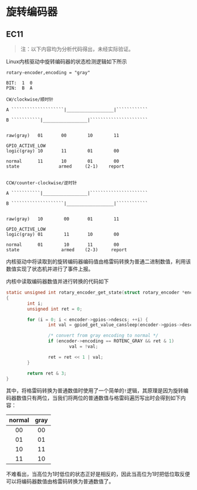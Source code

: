 # 旋转编码器

## EC11

> 注：以下内容均为分析代码得出，未经实际验证。

Linux内核驱动中旋转编码器的状态检测逻辑如下所示

```
rotary-encoder,encoding = "gray"

BIT:  1  0
PIN:  B  A

CW/clockwise/顺时针

A ````````````````````|__________________|````````````

B ```````````|_________________|``````````````````````


raw(gray)   01       00        10        11

GPIO_ACTIVE_LOW
logic(gray) 10       11        01        00

normal      11       10        01        00
state               armed     (2-1)    report


CCW/counter-clockwise/逆时针

A ```````````|_________________|``````````````````````

B ````````````````````|__________________|````````````


raw(gray)   10        00       01        11

GPIO_ACTIVE_LOW
logic(gray) 01        11       10        00

normal      01        10       11        00
state                armed    (2-3)     report

```

内核驱动中将读取到的旋转编码器编码值由格雷码转换为普通二进制数值，利用该数值实现了状态机并进行了事件上报。

内核中读取编码器数值并进行转换的代码如下

```c
static unsigned int rotary_encoder_get_state(struct rotary_encoder *encoder)
{
        int i;
        unsigned int ret = 0;

        for (i = 0; i < encoder->gpios->ndescs; ++i) {
                int val = gpiod_get_value_cansleep(encoder->gpios->desc[i]);

                /* convert from gray encoding to normal */
                if (encoder->encoding == ROTENC_GRAY && ret & 1)
                        val = !val;

                ret = ret << 1 | val;
        }

        return ret & 3;
}
```

其中，将格雷码转换为普通数值时使用了一个简单的`!`逻辑，其原理是因为旋转编码器数值只有两位，当我们将两位的普通数值与格雷码遍历写出时会得到如下内容：

| normal | gray |
| :----: | :--: |
|00|00|
|01|01|
|10|11|
|11|10|

不难看出，当高位为1时低位的状态正好是相反的，因此当高位为1时把低位取反便可以将编码器数值由格雷码转换为普通数值了。
